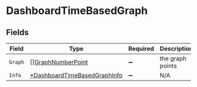 # DashboardTimeBasedGraph


## Fields

| Field                                                                              | Type                                                                               | Required                                                                           | Description                                                                        |
| ---------------------------------------------------------------------------------- | ---------------------------------------------------------------------------------- | ---------------------------------------------------------------------------------- | ---------------------------------------------------------------------------------- |
| `Graph`                                                                            | [][GraphNumberPoint](../../models/shared/graphnumberpoint.md)                      | :heavy_minus_sign:                                                                 | the graph points                                                                   |
| `Info`                                                                             | [*DashboardTimeBasedGraphInfo](../../models/shared/dashboardtimebasedgraphinfo.md) | :heavy_minus_sign:                                                                 | N/A                                                                                |